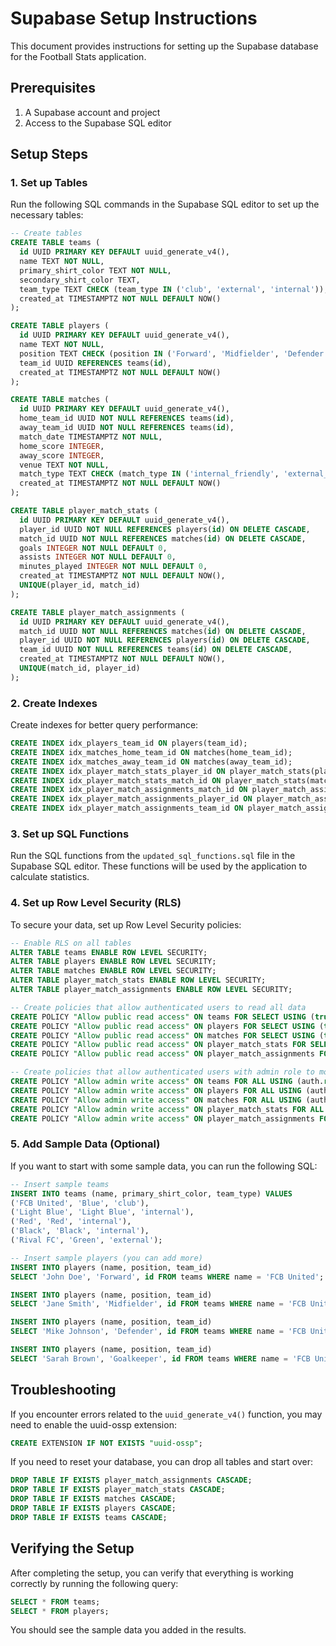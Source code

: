 # Supabase Setup Instructions

This document provides instructions for setting up the Supabase database for the Football Stats application.

## Prerequisites

1. A Supabase account and project
2. Access to the Supabase SQL editor

## Setup Steps

### 1. Set up Tables

Run the following SQL commands in the Supabase SQL editor to set up the necessary tables:

```sql
-- Create tables
CREATE TABLE teams (
  id UUID PRIMARY KEY DEFAULT uuid_generate_v4(),
  name TEXT NOT NULL,
  primary_shirt_color TEXT NOT NULL,
  secondary_shirt_color TEXT,
  team_type TEXT CHECK (team_type IN ('club', 'external', 'internal')),
  created_at TIMESTAMPTZ NOT NULL DEFAULT NOW()
);

CREATE TABLE players (
  id UUID PRIMARY KEY DEFAULT uuid_generate_v4(),
  name TEXT NOT NULL,
  position TEXT CHECK (position IN ('Forward', 'Midfielder', 'Defender', 'Goalkeeper')),
  team_id UUID REFERENCES teams(id),
  created_at TIMESTAMPTZ NOT NULL DEFAULT NOW()
);

CREATE TABLE matches (
  id UUID PRIMARY KEY DEFAULT uuid_generate_v4(),
  home_team_id UUID NOT NULL REFERENCES teams(id),
  away_team_id UUID NOT NULL REFERENCES teams(id),
  match_date TIMESTAMPTZ NOT NULL,
  home_score INTEGER,
  away_score INTEGER,
  venue TEXT NOT NULL,
  match_type TEXT CHECK (match_type IN ('internal_friendly', 'external_game')),
  created_at TIMESTAMPTZ NOT NULL DEFAULT NOW()
);

CREATE TABLE player_match_stats (
  id UUID PRIMARY KEY DEFAULT uuid_generate_v4(),
  player_id UUID NOT NULL REFERENCES players(id) ON DELETE CASCADE,
  match_id UUID NOT NULL REFERENCES matches(id) ON DELETE CASCADE,
  goals INTEGER NOT NULL DEFAULT 0,
  assists INTEGER NOT NULL DEFAULT 0,
  minutes_played INTEGER NOT NULL DEFAULT 0,
  created_at TIMESTAMPTZ NOT NULL DEFAULT NOW(),
  UNIQUE(player_id, match_id)
);

CREATE TABLE player_match_assignments (
  id UUID PRIMARY KEY DEFAULT uuid_generate_v4(),
  match_id UUID NOT NULL REFERENCES matches(id) ON DELETE CASCADE,
  player_id UUID NOT NULL REFERENCES players(id) ON DELETE CASCADE,
  team_id UUID NOT NULL REFERENCES teams(id) ON DELETE CASCADE,
  created_at TIMESTAMPTZ NOT NULL DEFAULT NOW(),
  UNIQUE(match_id, player_id)
);
```

### 2. Create Indexes

Create indexes for better query performance:

```sql
CREATE INDEX idx_players_team_id ON players(team_id);
CREATE INDEX idx_matches_home_team_id ON matches(home_team_id);
CREATE INDEX idx_matches_away_team_id ON matches(away_team_id);
CREATE INDEX idx_player_match_stats_player_id ON player_match_stats(player_id);
CREATE INDEX idx_player_match_stats_match_id ON player_match_stats(match_id);
CREATE INDEX idx_player_match_assignments_match_id ON player_match_assignments(match_id);
CREATE INDEX idx_player_match_assignments_player_id ON player_match_assignments(player_id);
CREATE INDEX idx_player_match_assignments_team_id ON player_match_assignments(team_id);
```

### 3. Set up SQL Functions

Run the SQL functions from the `updated_sql_functions.sql` file in the Supabase SQL editor. These functions will be used by the application to calculate statistics.

### 4. Set up Row Level Security (RLS)

To secure your data, set up Row Level Security policies:

```sql
-- Enable RLS on all tables
ALTER TABLE teams ENABLE ROW LEVEL SECURITY;
ALTER TABLE players ENABLE ROW LEVEL SECURITY;
ALTER TABLE matches ENABLE ROW LEVEL SECURITY;
ALTER TABLE player_match_stats ENABLE ROW LEVEL SECURITY;
ALTER TABLE player_match_assignments ENABLE ROW LEVEL SECURITY;

-- Create policies that allow authenticated users to read all data
CREATE POLICY "Allow public read access" ON teams FOR SELECT USING (true);
CREATE POLICY "Allow public read access" ON players FOR SELECT USING (true);
CREATE POLICY "Allow public read access" ON matches FOR SELECT USING (true);
CREATE POLICY "Allow public read access" ON player_match_stats FOR SELECT USING (true);
CREATE POLICY "Allow public read access" ON player_match_assignments FOR SELECT USING (true);

-- Create policies that allow authenticated users with admin role to modify data
CREATE POLICY "Allow admin write access" ON teams FOR ALL USING (auth.role() = 'authenticated');
CREATE POLICY "Allow admin write access" ON players FOR ALL USING (auth.role() = 'authenticated');
CREATE POLICY "Allow admin write access" ON matches FOR ALL USING (auth.role() = 'authenticated');
CREATE POLICY "Allow admin write access" ON player_match_stats FOR ALL USING (auth.role() = 'authenticated');
CREATE POLICY "Allow admin write access" ON player_match_assignments FOR ALL USING (auth.role() = 'authenticated');
```

### 5. Add Sample Data (Optional)

If you want to start with some sample data, you can run the following SQL:

```sql
-- Insert sample teams
INSERT INTO teams (name, primary_shirt_color, team_type) VALUES
('FCB United', 'Blue', 'club'),
('Light Blue', 'Light Blue', 'internal'),
('Red', 'Red', 'internal'),
('Black', 'Black', 'internal'),
('Rival FC', 'Green', 'external');

-- Insert sample players (you can add more)
INSERT INTO players (name, position, team_id) 
SELECT 'John Doe', 'Forward', id FROM teams WHERE name = 'FCB United';

INSERT INTO players (name, position, team_id) 
SELECT 'Jane Smith', 'Midfielder', id FROM teams WHERE name = 'FCB United';

INSERT INTO players (name, position, team_id) 
SELECT 'Mike Johnson', 'Defender', id FROM teams WHERE name = 'FCB United';

INSERT INTO players (name, position, team_id) 
SELECT 'Sarah Brown', 'Goalkeeper', id FROM teams WHERE name = 'FCB United';
```

## Troubleshooting

If you encounter errors related to the `uuid_generate_v4()` function, you may need to enable the uuid-ossp extension:

```sql
CREATE EXTENSION IF NOT EXISTS "uuid-ossp";
```

If you need to reset your database, you can drop all tables and start over:

```sql
DROP TABLE IF EXISTS player_match_assignments CASCADE;
DROP TABLE IF EXISTS player_match_stats CASCADE;
DROP TABLE IF EXISTS matches CASCADE;
DROP TABLE IF EXISTS players CASCADE;
DROP TABLE IF EXISTS teams CASCADE;
```

## Verifying the Setup

After completing the setup, you can verify that everything is working correctly by running the following query:

```sql
SELECT * FROM teams;
SELECT * FROM players;
```

You should see the sample data you added in the results. 
